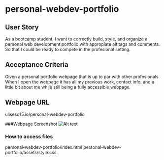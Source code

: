 # personal-webdev-portfolio

## User Story
As a bootcamp student, I want to correctly build, style, and organize a personal web development portfolio with appropiate alt tags and comments.
So that I could be ready to compete in the profesional setting.

## Acceptance Criteria
Given a personal portfolio webpage that is up to par with other profesionals
When I open the webpage it has all my previous work, contact info, and a little bit about me while still being a fully accessible webpage.

## Webpage URL
ulisesd15.io/personal-webdev-portfolio

###Webpage Screenshot
![Alt text](<./assets/images/Screen Shot 2023-10-16 at 11.44.18 PM.png>)

### How to access files
personal-webdev-portfolio/index.html
personal-webdev-portfolio/assets/style.css